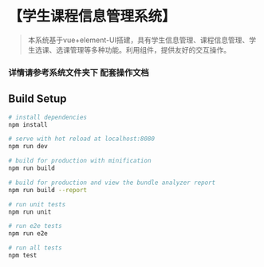 # 【学生课程信息管理系统】

>本系统基于vue+element-UI搭建，具有学生信息管理、课程信息管理、学生选课、选课管理等多种功能。利用组件，提供友好的交互操作。
### 详情请参考系统文件夹下 配套操作文档

## Build Setup

``` bash
# install dependencies
npm install

# serve with hot reload at localhost:8080
npm run dev

# build for production with minification
npm run build

# build for production and view the bundle analyzer report
npm run build --report

# run unit tests
npm run unit

# run e2e tests
npm run e2e

# run all tests
npm test
```

